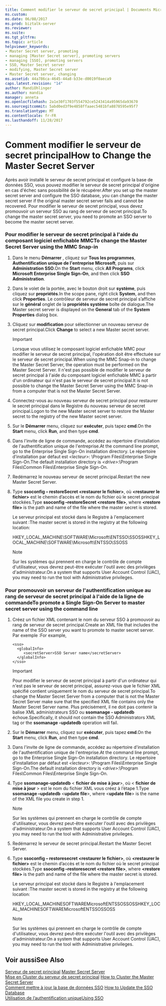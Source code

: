 ```yaml
---
title: Comment modifier le serveur de secret principal | Documents Microsoft
ms.custom: 
ms.date: 06/08/2017
ms.prod: biztalk-server
ms.reviewer: 
ms.suite: 
ms.tgt_pltfrm: 
ms.topic: article
helpviewer_keywords:
- Master Secret server, promoting
- managing [Master Secret server], promoting servers
- managing [SSO], promoting servers
- SSO, Master Secret server
- modifying, Master Secret server
- Master Secret server, changing
ms.assetid: 44a786ca-4645-44a8-b33e-d0019f0aeca9
caps.latest.revision: "14"
author: MandiOhlinger
ms.author: mandia
manager: anneta
ms.openlocfilehash: 2a1e30f1703f554792ce5243414a95965da93670
ms.sourcegitcommit: 5abd0ed3f9e4858ffaaec5481bfa8878595e95f7
ms.translationtype: MT
ms.contentlocale: fr-FR
ms.lasthandoff: 11/28/2017
---
```

# <a name="how-to-change-the-master-secret-server"></a><span data-ttu-id="b4063-102">Comment modifier le serveur de secret principal</span><span class="sxs-lookup"><span data-stu-id="b4063-102">How to Change the Master Secret Server</span></span>
<span data-ttu-id="b4063-103">Après avoir installé le serveur de secret principal et configuré la base de données SSO, vous pouvez modifier le serveur de secret principal d'origine en cas d'échec sans possibilité de le récupérer.</span><span class="sxs-lookup"><span data-stu-id="b4063-103">After you set up the master secret server and configure the SSO database, you can change the master secret server if the original master secret server fails and cannot be recovered.</span></span> <span data-ttu-id="b4063-104">Pour modifier le serveur de secret principal, vous devez promouvoir un serveur SSO au rang de serveur de secret principal.</span><span class="sxs-lookup"><span data-stu-id="b4063-104">To change the master secret server, you need to promote an SSO server to become the master secret server.</span></span>  
  
### <a name="to-change-the-master-secret-server-using-the-mmc-snap-in"></a><span data-ttu-id="b4063-105">Pour modifier le serveur de secret principal à l'aide du composant logiciel enfichable MMC</span><span class="sxs-lookup"><span data-stu-id="b4063-105">To change the Master Secret Server using the MMC Snap-in</span></span>  
  
1.  <span data-ttu-id="b4063-106">Dans le menu **Démarrer** , cliquez sur **Tous les programmes**, **Authentification unique de l'entreprise Microsoft**, puis sur **Administration SSO**.</span><span class="sxs-lookup"><span data-stu-id="b4063-106">On the **Start** menu, click **All Programs**, click **Microsoft Enterprise Single Sign-On**, and then click **SSO Administration**.</span></span>  
  
2.  <span data-ttu-id="b4063-107">Dans le volet de la portée, avec le bouton droit sur **système**, puis cliquez sur **propriétés**.</span><span class="sxs-lookup"><span data-stu-id="b4063-107">In the scope pane, right click **System**, and then click **Properties**.</span></span> <span data-ttu-id="b4063-108">Le contrôleur de serveur de secret principal s’affiche sur le **général** onglet de la **propriétés système** boîte de dialogue.</span><span class="sxs-lookup"><span data-stu-id="b4063-108">The Master secret server is displayed on the **General** tab of the **System Properties** dialog box.</span></span>  
  
3.  <span data-ttu-id="b4063-109">Cliquez sur **modification** pour sélectionner un nouveau serveur de secret principal.</span><span class="sxs-lookup"><span data-stu-id="b4063-109">Click **Change** to select a new Master secret server.</span></span>  
  
    > [!IMPORTANT]
    >  <span data-ttu-id="b4063-110">Lorsque vous utilisez le composant logiciel enfichable MMC pour modifier le serveur de secret principal, l'opération doit être effectuée sur le serveur de secret principal.</span><span class="sxs-lookup"><span data-stu-id="b4063-110">When using the MMC Snap-in to change the Master Secret Server, the operation must be performed on the Master Secret Server.</span></span> <span data-ttu-id="b4063-111">Il n'est pas possible de modifier le serveur de secret principal à l'aide du composant logiciel enfichable MMC à partir d'un ordinateur qui n'est pas le serveur de secret principal.</span><span class="sxs-lookup"><span data-stu-id="b4063-111">It is not possible to change the Master Secret Server using the MMC Snap-in from a computer that is not the Master Secret Server.</span></span>  
  
4.  <span data-ttu-id="b4063-112">Connectez-vous au nouveau serveur de secret principal pour restaurer le secret principal dans le Registre du nouveau serveur de secret principal.</span><span class="sxs-lookup"><span data-stu-id="b4063-112">Logon to the new Master secret server to restore the Master secret to the registry of the new Master secret server.</span></span>  
  
5.  <span data-ttu-id="b4063-113">Sur le **Démarrer** menu, cliquez sur **exécuter**, puis tapez **cmd**.</span><span class="sxs-lookup"><span data-stu-id="b4063-113">On the **Start** menu, click **Run**, and then type **cmd**.</span></span>  
  
6.  <span data-ttu-id="b4063-114">Dans l'invite de ligne de commande, accédez au répertoire d'installation de l'authentification unique de l'entreprise.</span><span class="sxs-lookup"><span data-stu-id="b4063-114">At the command line prompt, go to the Enterprise Single Sign-On installation directory.</span></span> <span data-ttu-id="b4063-115">Le répertoire d’installation par défaut est  *\<lecteur\>*: \Program Files\Enterprise Single Sign-On.</span><span class="sxs-lookup"><span data-stu-id="b4063-115">The default installation directory is *\<drive\>*:\Program Files\Common Files\Enterprise Single Sign-On.</span></span>  
  
7.  <span data-ttu-id="b4063-116">Redémarrez le nouveau serveur de secret principal.</span><span class="sxs-lookup"><span data-stu-id="b4063-116">Restart the new Master Secret Server.</span></span>  
  
8.  <span data-ttu-id="b4063-117">Type **ssoconfig – restoreSecret \<restaurer le fichier\>**, où  **\<restaurer le fichier\>**  est le chemin d’accès et le nom du fichier où le secret principal stockées.</span><span class="sxs-lookup"><span data-stu-id="b4063-117">Type **ssoconfig –restoreSecret \<restore file\>**, where **\<restore file\>** is the path and name of the file where the master secret is stored.</span></span>  
  
     <span data-ttu-id="b4063-118">Le serveur principal est stocké dans le Registre à l'emplacement suivant :</span><span class="sxs-lookup"><span data-stu-id="b4063-118">The master secret is stored in the registry at the following location:</span></span>  
  
     <span data-ttu-id="b4063-119">HKEY_LOCAL_MACHINE\SOFTWARE\Microsoft\ENTSSO\SSOSS</span><span class="sxs-lookup"><span data-stu-id="b4063-119">HKEY_LOCAL_MACHINE\SOFTWARE\Microsoft\ENTSSO\SSOSS</span></span>  
  
    > [!NOTE]
    >  <span data-ttu-id="b4063-120">Sur les systèmes qui prennent en charge le contrôle de compte d'utilisateur, vous devrez peut-être exécuter l'outil avec des privilèges d'administrateur.</span><span class="sxs-lookup"><span data-stu-id="b4063-120">On a system that supports User Account Control (UAC), you may need to run the tool with Administrative privileges.</span></span>  
  
### <a name="to-promote-a-single-sign-on-server-to-master-secret-server-using-the-command-line"></a><span data-ttu-id="b4063-121">Pour promouvoir un serveur de l'authentification unique au rang de serveur de secret principal à l'aide de la ligne de commande</span><span class="sxs-lookup"><span data-stu-id="b4063-121">To promote a Single Sign-On Server to master secret server using the command line</span></span>  
  
1.  <span data-ttu-id="b4063-122">Créez un fichier XML contenant le nom du serveur SSO à promouvoir au rang de serveur de secret principal.</span><span class="sxs-lookup"><span data-stu-id="b4063-122">Create an XML file that includes the name of the SSO server you want to promote to master secret server.</span></span> <span data-ttu-id="b4063-123">Par exemple :</span><span class="sxs-lookup"><span data-stu-id="b4063-123">For example,</span></span>  
  
    ```  
    <sso>  
      <globalInfo>  
         <secretServer>SSO Server name</secretServer>  
      </globalInfo>  
    </sso>  
    ```  
  
    > [!IMPORTANT]
    >  <span data-ttu-id="b4063-124">Pour modifier le serveur de secret principal à partir d'un ordinateur qui n'est pas le serveur de secret principal, assurez-vous que le fichier XML spécifié contient uniquement le nom du serveur de secret principal.</span><span class="sxs-lookup"><span data-stu-id="b4063-124">To change the Master Secret Server from a computer that is not the Master Secret Server make sure that the specified XML file contains only the Master Secret Server name.</span></span> <span data-ttu-id="b4063-125">Plus précisément, il ne doit pas contenir la balise XML administrateurs SSO ou **ssomanage - updatedb** échoue.</span><span class="sxs-lookup"><span data-stu-id="b4063-125">Specifically, it should not contain the SSO Administrators XML tag or the **ssomanage -updatedb** operation will fail.</span></span>  
  
2.  <span data-ttu-id="b4063-126">Sur le **Démarrer** menu, cliquez sur **exécuter**, puis tapez **cmd**.</span><span class="sxs-lookup"><span data-stu-id="b4063-126">On the **Start** menu, click **Run**, and then type **cmd**.</span></span>  
  
3.  <span data-ttu-id="b4063-127">Dans l'invite de ligne de commande, accédez au répertoire d'installation de l'authentification unique de l'entreprise.</span><span class="sxs-lookup"><span data-stu-id="b4063-127">At the command line prompt, go to the Enterprise Single Sign-On installation directory.</span></span> <span data-ttu-id="b4063-128">Le répertoire d’installation par défaut est  *\<lecteur\>*: \Program Files\Enterprise Single Sign-On.</span><span class="sxs-lookup"><span data-stu-id="b4063-128">The default installation directory is *\<drive\>*:\Program Files\Common Files\Enterprise Single Sign-On.</span></span>  
  
4.  <span data-ttu-id="b4063-129">Type **ssomanage-updatedb** \< **fichier de mise à jour**\>, où \< **fichier de mise à jour** \> est le nom du fichier XML vous créez à l’étape 1.</span><span class="sxs-lookup"><span data-stu-id="b4063-129">Type **ssomanage –updatedb** \<**update file**\>, where \<**update file**\> is the name of the XML file you create in step 1.</span></span>  
  
    > [!NOTE]
    >  <span data-ttu-id="b4063-130">Sur les systèmes qui prennent en charge le contrôle de compte d'utilisateur, vous devrez peut-être exécuter l'outil avec des privilèges d'administrateur.</span><span class="sxs-lookup"><span data-stu-id="b4063-130">On a system that supports User Account Control (UAC), you may need to run the tool with Administrative privileges.</span></span>  
  
5.  <span data-ttu-id="b4063-131">Redémarrez le serveur de secret principal.</span><span class="sxs-lookup"><span data-stu-id="b4063-131">Restart the Master Secret Server.</span></span>  
  
6.  <span data-ttu-id="b4063-132">Type **ssoconfig – restoresecret \<restaurer le fichier\>**, où  **\<restaurer le fichier\>**  est le chemin d’accès et le nom du fichier où le secret principal stockées.</span><span class="sxs-lookup"><span data-stu-id="b4063-132">Type **ssoconfig –restoresecret \<restore file\>**, where **\<restore file\>** is the path and name of the file where the master secret is stored.</span></span>  
  
     <span data-ttu-id="b4063-133">Le serveur principal est stocké dans le Registre à l'emplacement suivant :</span><span class="sxs-lookup"><span data-stu-id="b4063-133">The master secret is stored in the registry at the following location:</span></span>  
  
     <span data-ttu-id="b4063-134">HKEY_LOCAL_MACHINESOFTWAREMicrosoftENTSSOSSOSS</span><span class="sxs-lookup"><span data-stu-id="b4063-134">HKEY_LOCAL_MACHINESOFTWAREMicrosoftENTSSOSSOSS</span></span>  
  
    > [!NOTE]
    >  <span data-ttu-id="b4063-135">Sur les systèmes qui prennent en charge le contrôle de compte d'utilisateur, vous devrez peut-être exécuter l'outil avec des privilèges d'administrateur.</span><span class="sxs-lookup"><span data-stu-id="b4063-135">On a system that supports User Account Control (UAC), you may need to run the tool with Administrative privileges.</span></span>  
  
## <a name="see-also"></a><span data-ttu-id="b4063-136">Voir aussi</span><span class="sxs-lookup"><span data-stu-id="b4063-136">See Also</span></span>  
 <span data-ttu-id="b4063-137">[Serveur de secret principal](../core/master-secret-server.md) </span><span class="sxs-lookup"><span data-stu-id="b4063-137">[Master Secret Server](../core/master-secret-server.md) </span></span>  
 <span data-ttu-id="b4063-138">[Mise en Cluster du serveur de secret principal](../core/how-to-cluster-the-master-secret-server1.md) </span><span class="sxs-lookup"><span data-stu-id="b4063-138">[How to Cluster the Master Secret Server](../core/how-to-cluster-the-master-secret-server1.md) </span></span>  
 <span data-ttu-id="b4063-139">[Comment mettre à jour la base de données SSO](../core/how-to-update-the-sso-database.md) </span><span class="sxs-lookup"><span data-stu-id="b4063-139">[How to Update the SSO Database](../core/how-to-update-the-sso-database.md) </span></span>  
 [<span data-ttu-id="b4063-140">Utilisation de l’authentification unique</span><span class="sxs-lookup"><span data-stu-id="b4063-140">Using SSO</span></span>](../core/using-sso.md)